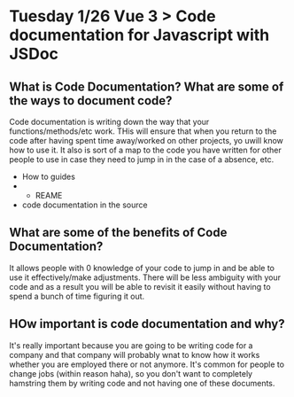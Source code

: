 # Tuesday 1/26 Vue 3 > Code documentation for Javascript with JSDoc

## What is Code Documentation? What are some of the ways to document code?
Code documentation is writing down the way that your functions/methods/etc work. THis will ensure that when you return to the code after having spent time away/worked on other projects, yo uwill know how to use it. It also is sort of a map to the code you have written for other people to use in case they need to jump in in the case of a absence, etc. 

- How to guides
- - REAME
- code documentation in the source

## What are some of the benefits of Code Documentation?

It allows people with 0 knowledge of your code to jump in and be able to use it effectively/make adjustments. There will be less ambiguity with your code and as a result you will be able to revisit it easily without having to spend a bunch of time figuring it out. 

## HOw important is code documentation and why? 

It's really important because you are going to be writing code for a company and that company will probably wnat to know how it works whether you are employed there or not anymore. It's common for people to change jobs (within reason haha), so you don't want to completely hamstring them by writing code and not having one of these documents. 


